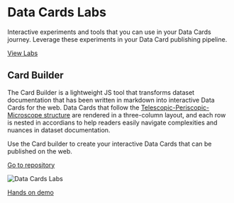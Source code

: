 # Data Cards Labs

Interactive experiments and tools that you can use in your Data Cards journey.
Leverage these experiments in your Data Card publishing pipeline.

[View Labs](https://pair-code.github.io/datacardsplaybook/labs)


## Card Builder

The Card Builder is a lightweight JS tool that transforms dataset documentation that has been written in markdown into interactive Data Cards for the web. Data Cards that follow the [Telescopic-Periscopic-Microscope structure](https://datacardsplaybook.googleplex.com/foundations/optics) are rendered in a three-column layout, and each row is nested in accordians to help readers easily navigate complexities and nuances in dataset documentation.

Use the Card builder to create your interactive Data Cards that can be published on the web.

[Go to repository](https://github.com/PAIR-code/datacardsplaybook/tree/main/labs/card-builder)

![Data Cards Labs](https://user-images.githubusercontent.com/8671786/200607574-16f54d3d-1fe1-47e9-b46f-d836b8abbbe9.png)

[Hands on demo](https://pair-code.github.io/datacardsplaybook/labs)






